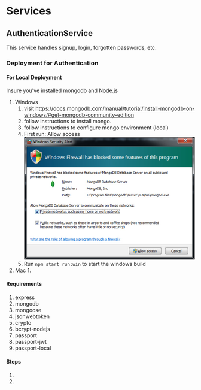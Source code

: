 # Services


## AuthenticationService
This service handles signup, login, forgotten passwords, etc.



### Deployment for Authentication
#### For Local Deployment
Insure you've installed mongodb and Node.js
1. Windows
   1. visit https://docs.mongodb.com/manual/tutorial/install-mongodb-on-windows/#get-mongodb-community-edition
   2. follow instructions to install mongo.
   3. follow instructions to configure mongo environment (local)
   4. First run: Allow access
       ![AllowAccessDialog](../../../wiki_src/images/MongoDAllowAccess.jpg)
   5. Run `npm start run:win` to start the windows build
2. Mac
   1.
#### Requirements
1. express
2. mongodb
3. mongoose
4. jsonwebtoken
5. crypto
6. bcrypt-nodejs
7. passport
8. passport-jwt
9. passport-local

#### Steps

1.
2.
